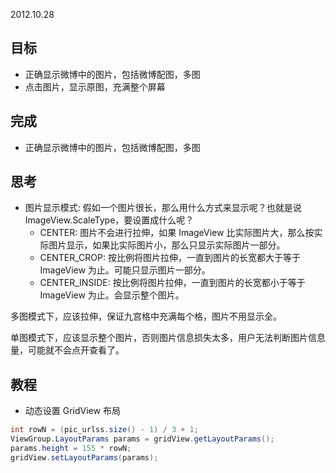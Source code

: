 2012.10.28

## 目标

* 正确显示微博中的图片，包括微博配图，多图
* 点击图片，显示原图，充满整个屏幕

## 完成

* 正确显示微博中的图片，包括微博配图，多图


## 思考

* 图片显示模式: 假如一个图片很长，那么用什么方式来显示呢？也就是说 ImageView.ScaleType，要设置成什么呢？
  - CENTER: 图片不会进行拉伸，如果 ImageView 比实际图片大，那么按实际图片显示，如果比实际图片小，那么只显示实际图片一部分。
  - CENTER_CROP: 按比例将图片拉伸，一直到图片的长宽都大于等于 ImageView 为止。可能只显示图片一部分。
  - CENTER_INSIDE: 按比例将图片拉伸，一直到图片的长宽都小于等于 ImageView 为止。会显示整个图片。

多图模式下，应该拉伸，保证九宫格中充满每个格，图片不用显示全。

单图模式下，应该显示整个图片，否则图片信息损失太多，用户无法判断图片信息量，可能就不会点开查看了。

## 教程

* 动态设置 GridView 布局

```java
int rowN = (pic_urlss.size() - 1) / 3 + 1;
ViewGroup.LayoutParams params = gridView.getLayoutParams();
params.height = 155 * rowN;
gridView.setLayoutParams(params);
```
